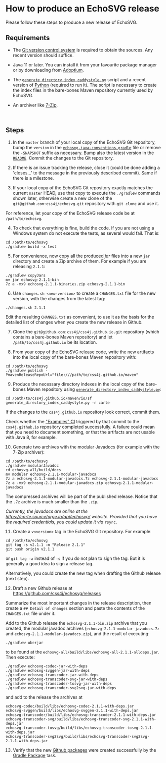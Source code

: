 # How to produce an EchoSVG release

Please follow these steps to produce a new release of EchoSVG.

## Requirements

- The [Git version control system](https://git-scm.com/downloads) is required to
obtain the sources. Any recent version should suffice.

- Java 11 or later. You can install it from your favourite package manager or by
downloading from [Adoptium](https://adoptium.net/).

- The [`generate_directory_index_caddystyle.py`](https://gist.github.com/carlosame/bd5b68c4eb8e0817d9beb1dcfb4de43d)
script and a recent version of [Python](https://www.python.org/) (required to
run it). The script is necessary to create the index files in the bare-bones
Maven repository currently used by EchoSVG.

- An archiver like [7-Zip](https://7-zip.org/).

<br/>

## Steps

1) In the `master` branch of your local copy of the EchoSVG Git repository, bump
the `version` in the [`echosvg.java-conventions.gradle`](buildSrc/src/main/groovy/echosvg.java-conventions.gradle)
file or remove the `-SNAPSHOT` suffix as necessary. Bump also the latest version
in the [`README`](README.md). Commit the changes to the Git repository.

2) If there is an issue tracking the release, close it (could be done adding a
'closes...' to the message in the previously described commit). Same if there is
a milestone.

3) If your local copy of the EchoSVG Git repository exactly matches the current
`master` HEAD, use that copy to execute the `./gradlew` commands shown later,
otherwise create a new clone of the `git@github.com:css4j/echosvg.git`
repository with `git clone` and use it.

For reference, let your copy of the EchoSVG release code be at `/path/to/echosvg`.

4) To check that everything is fine, build the code. If you are not using a Windows
system do not execute the tests, as several would fail. That is:

```shell
cd /path/to/echosvg
./gradlew build -x test
```

5) For convenience, now copy all the produced _jar_ files into a new `jar`
directory and create a Zip archive of them. For example if you are releasing
`2.1.1`:

```shell
./gradlew copyJars
mv jar echosvg-2.1.1-bin
7z a -mx9 echosvg-2.1.1-binaries.zip echosvg-2.1.1-bin
```

6) Use `changes.sh <new-version>` to create a `CHANGES.txt` file for the new
version, with the changes from the latest tag:

```shell
./changes.sh 2.1.1
```

Edit the resulting `CHANGES.txt` as convenient, to use it as the basis for the
detailed list of changes when you create the new release in Github.

7) Clone the `git@github.com:css4j/css4j.github.io.git` repository (which
contains a bare-bones Maven repository) and let `/path/to/css4j.github.io` be
its location.

8) From your copy of the EchoSVG release code, write the new artifacts into the
local copy of the bare-bones Maven repository with:

```shell
cd /path/to/echosvg
./gradlew publish -PmavenReleaseRepoUrl="file:///path/to/css4j.github.io/maven"
```

9) Produce the necessary directory indexes in the local copy of the bare-bones
Maven repository using [`generate_directory_index_caddystyle.py`](https://gist.github.com/carlosame/bd5b68c4eb8e0817d9beb1dcfb4de43d):

```shell
cd /path/to/css4j.github.io/maven/io/sf
generate_directory_index_caddystyle.py -r carte
```

If the changes to the `css4j.github.io` repository look correct, commit them.

Check whether the ["Examples" CI](https://github.com/css4j/css4j.github.io/actions/workflows/examples.yml)
triggered by that commit to the `css4j.github.io` repository completed
successfully. A failure could mean that you need to document something, or that
the artifacts are not usable with Java 8, for example.

10) Generate two archives with the modular Javadocs (for example with the 7-Zip
archiver):

```shell
cd /path/to/echosvg
./gradlew modularJavadoc
cd echosvg-all/build/docs
mv modular echosvg-2.1.1-modular-javadocs
7z a echosvg-2.1.1-modular-javadocs.7z echosvg-2.1.1-modular-javadocs
7z a -mx9 echosvg-2.1.1-modular-javadocs.zip echosvg-2.1.1-modular-javadocs
```

The compressed archives will be part of the published release. Notice that the
`.7z` archive is much smaller than the `.zip`.

_Currently, the javadocs are online at the https://carte.sourceforge.io/api/echosvg/ website.
Provided that you have the required credentials, you could update it via_ `rsync`.

11) Create a `v<version>` tag in the EchoSVG Git repository. For example:

```shell
cd /path/to/echosvg
git tag -s v2.1.1 -m "Release 2.1.1"
git push origin v2.1.1
```

or `git tag -a` instead of `-s` if you do not plan to sign the tag. But it is
generally a good idea to sign a release tag.

Alternatively, you could create the new tag when drafting the Github release
(next step).

12) Draft a new Github release at https://github.com/css4j/echosvg/releases

Summarize the most important changes in the release description, then create a
`## Detail of changes` section and paste the contents of the `CHANGES.txt` file
under it.

Add to the Github release the `echosvg-2.1.1-bin.zip` archive that you created,
the modular javadoc archives (`echosvg-2.1.1-modular-javadocs.7z` and
`echosvg-2.1.1-modular-javadocs.zip`), and the result of executing:

```shell
./gradlew uberjar
```
to be found at the `echosvg-all/build/libs/echosvg-all-2.1.1-alldeps.jar`. Then execute:

```shell
./gradlew echosvg-codec-jar-with-deps
./gradlew echosvg-svggen-jar-with-deps
./gradlew echosvg-transcoder-jar-with-deps
./gradlew echosvg-transcoder-svg-jar-with-deps
./gradlew echosvg-transcoder-tosvg-jar-with-deps
./gradlew echosvg-transcoder-svg2svg-jar-with-deps
```

and add to the release the archives at

```
echosvg-codec/build/libs/echosvg-codec-2.1.1-with-deps.jar
echosvg-svggen/build/libs/echosvg-svggen-2.1.1-with-deps.jar
echosvg-transcoder/build/libs/echosvg-transcoder-2.1.1-with-deps.jar
echosvg-transcoder-svg/build/libs/echosvg-transcoder-svg-2.1.1-with-deps.jar
echosvg-transcoder-tosvg/build/libs/echosvg-transcoder-tosvg-2.1.1-with-deps.jar
echosvg-transcoder-svg2svg/build/libs/echosvg-transcoder-svg2svg-2.1.1-with-deps.jar
```

13) Verify that the new [Github packages](https://github.com/orgs/css4j/packages?repo_name=echosvg)
were created successfully by the [Gradle Package](https://github.com/css4j/echosvg/actions/workflows/gradle-publish.yml)
task.
